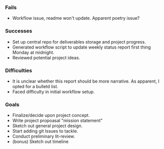 ### Fails
- Workflow issue, readme won't update. Apparent poetry issue?

### Successes
- Set up central repo for deliverables storage and project progress.
- Generated workflow script to update weekly status report first thing Monday at midnight.
- Reviewed potential project ideas.
<!-- - Wrote project propoasal "mission statement" -->

### Difficulties
<!-- - The requirements for the proposal were somewhat unclear. I opted for a more generalized mission statement as the complete project consept is still incubating. -->
<!-- - Similarly, i -->
- It is unclear whether this report should be more narrative. As apparent, I opted for a bulletd list.
- Faced difficulty in initial workflow setup.

### Goals
- Finalize/decide upon project concept.
- Write project propoasal "mission statement" 
- Sketch out general project design.
- Start adding git Issues to tackle.
- Conduct preliminary lit-review.
- (bonus) Sketch out timeline